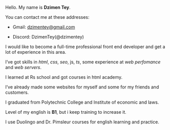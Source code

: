Hello. My name is **Dzimen Tey**.

You can contact me at these addresses:

- Gmail: dzimentey@gmail.com

- Discord: DzimenTey(@dzimentey)

I would like to become a full-time professional front end developer and get a lot of experience in this area.

I’ve got skills in *html*, *css*, *seo*, js, *ts*, some experience at *web perfomance* and *web servers*.

I learned at Rs school and got courses in html academy.

I’ve already made some websites for myself and some for my friends and customers.

I graduated from Polytechnic College and Institute of economic and laws.

Level of my english is **B1**, but i keep training to increase it.

I use Duolingo and Dr. Pimsleur courses for english learning and practice.
